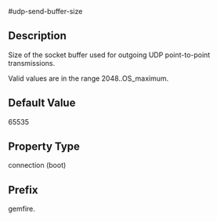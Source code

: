 #udp-send-buffer-size

## Description

Size of the socket buffer used for outgoing UDP point-to-point transmissions.

Valid values are in the range 2048..OS_maximum.

## Default Value

65535

## Property Type

connection (boot)

## Prefix

gemfire.
